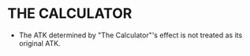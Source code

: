 
# THE CALCULATOR

*   The ATK determined by "The Calculator"'s effect is not treated as its original ATK.

  